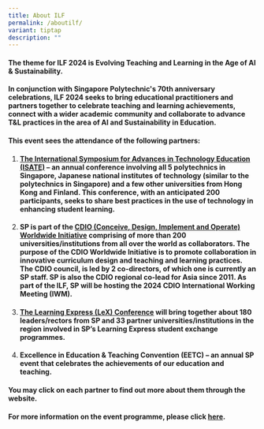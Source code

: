 ```yaml
---
title: About ILF
permalink: /aboutilf/
variant: tiptap
description: ""
---
```

<h4>The theme for ILF 2024 is <strong>Evolving Teaching and Learning in the Age of AI &amp; Sustainability.</strong></h4>
<h4>In conjunction with Singapore Polytechnic's 70th anniversary celebrations, ILF 2024 seeks to bring educational practitioners and partners together to celebrate teaching and learning achievements, connect with a wider academic community and collaborate to advance T&amp;L practices in the area of AI and Sustainability in Education.</h4>
<h4>This event sees the attendance of the following partners:</h4>
<ol data-tight="true" class="tight">
<li>
<p></p>
<h4><strong><a href="https://isate2024.sp.edu.sg/" rel="noopener noreferrer nofollow" target="_blank">The International Symposium for Advances in Technology Education (ISATE)</a></strong> – an annual conference involving all 5 polytechnics in Singapore, Japanese national institutes of technology (similar to the polytechnics in Singapore) and a few other universities from Hong Kong and Finland. This conference, with an anticipated 200 participants, seeks to share best practices in the use of technology in enhancing student learning.</h4>
<p></p>
</li>
<li>
<p></p>
<h4>SP is part of the <strong><a href="https://sp-cdio-centreforteaching.sp.edu.sg/cdio-iwm-2024/" rel="noopener noreferrer nofollow" target="_blank">CDIO (Conceive, Design, Implement and Operate) Worldwide Initiative</a></strong> comprising of more than 200 universities/institutions from all over the world as collaborators. The purpose of the CDIO Worldwide Initiative is to promote collaboration in innovative curriculum design and teaching and learning practices. The CDIO council, is led by 2 co-directors, of which one is currently an SP staff. SP is also the CDIO regional co-lead for Asia since 2011. As part of the ILF, SP will be hosting the 2024 CDIO International Working Meeting (IWM).</h4>
<p></p>
</li>
<li>
<p></p>
<h4><strong><a href="/lex2024/" rel="noopener noreferrer nofollow" target="_blank">The Learning Express (LeX) Conference</a></strong> will bring together about 180 leaders/rectors from SP and 33 partner universities/institutions in the region involved in SP’s Learning Express student exchange programmes.</h4>
<p></p>
</li>
<li>
<p></p>
<h4><strong>Excellence in Education &amp; Teaching Convention (EETC)</strong> – an annual SP event that celebrates the achievements of our education and teaching.</h4>
<p></p>
</li>
</ol>
<h4>You may click on each partner to find out more about them through the website.</h4>
<h4>For more information on the event programme, please click <a href="https://ilf2024.sp.edu.sg/ilfprogramme/" rel="noopener noreferrer nofollow" target="_blank">here</a>.</h4>
<p></p>